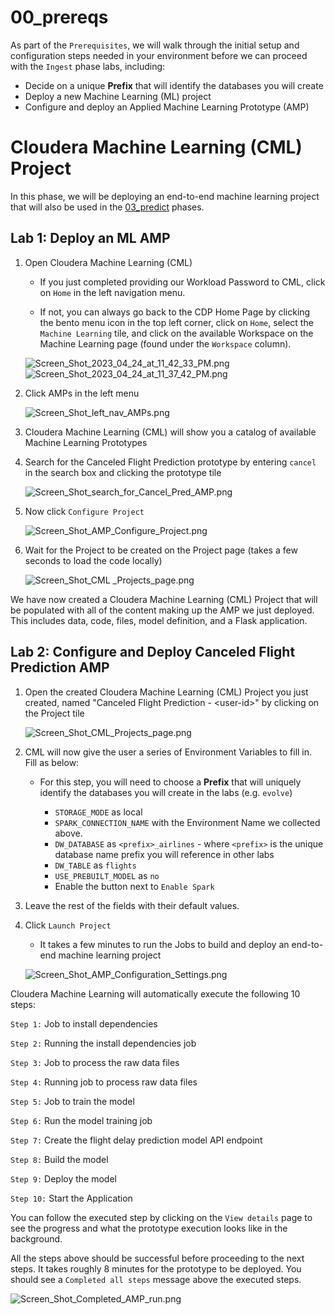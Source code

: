 # 00_prereqs

As part of the `Prerequisites`, we will walk through the initial setup and configuration steps needed in your environment before we can proceed with the `Ingest` phase labs, including:

- Decide on a unique **Prefix** that will identify the databases you will create
- Deploy a new Machine Learning (ML) project
- Configure and deploy an Applied Machine Learning Prototype (AMP)


# Cloudera Machine Learning (CML) Project

In this phase, we will be deploying an end\-to\-end machine learning project that will also be used in the [03_predict](03_predict.md) phases.

## Lab 1: Deploy an ML AMP

1. Open Cloudera Machine Learning (CML)

    - If you just completed providing our Workload Password to CML, click on `Home` in the left navigation menu.

    - If not, you can always go back to the CDP Home Page by clicking the bento menu icon in the top left corner, click on `Home`, select the `Machine Learning` tile, and click on the available Workspace on the Machine Learning page (found under the `Workspace` column).
 
    ![Screen_Shot_2023_04_24_at_11_42_33_PM.png](images/Screen_Shot_2023_04_24_at_11_42_33_PM.png)
    ![Screen_Shot_2023_04_24_at_11_37_42_PM.png](images/Screen_Shot_2023_04_24_at_11_37_42_PM.png)

2. Click AMPs in the left menu

    ![Screen_Shot_left_nav_AMPs.png](images/Screen_Shot_left_nav_AMPs.png)

3. Cloudera Machine Learning (CML) will show you a catalog of available Machine Learning Prototypes

4. Search for the Canceled Flight Prediction prototype by entering `cancel` in the search box and clicking the prototype tile

    ![Screen_Shot_search_for_Cancel_Pred_AMP.png](images/Screen_Shot_search_for_Cancel_Pred_AMP.png)

5. Now click `Configure Project`

    ![Screen_Shot_AMP_Configure_Project.png](images/Screen_Shot_AMP_Configure_Project.png)

6. Wait for the Project to be created on the Project page \(takes a few seconds to load the code locally\)

    ![Screen_Shot_CML _Projects_page.png](images/Screen_Shot_CML_Projects_page.png)

We have now created a Cloudera Machine Learning (CML) Project that will be populated with all of the content making up the AMP we just deployed. This includes data, code, files, model definition, and a Flask application.

## Lab 2: Configure and Deploy Canceled Flight Prediction AMP

1. Open the created Cloudera Machine Learning (CML) Project you just created, named "Canceled Flight Prediction - &lt;user-id>" by clicking on the Project tile

    ![Screen_Shot_CML_Projects_page.png](images/Screen_Shot_CML_Projects_page.png)

2. CML will now give the user a series of Environment Variables to fill in. Fill as below:

    - For this step, you will need to choose a **Prefix** that will uniquely identify the databases you will create in the labs (e.g. `evolve`)

        - `STORAGE_MODE` as local
        - `SPARK_CONNECTION_NAME` with the Environment Name we collected above.
        - `DW_DATABASE` as `<prefix>_airlines` - where `<prefix>` is the unique database name prefix you will reference in other labs
        - `DW_TABLE` as `flights`
        - `USE_PREBUILT_MODEL` as `no`
        - Enable the button next to `Enable Spark`

3. Leave the rest of the fields with their default values.

4. Click `Launch Project`

    - It takes a few minutes to run the Jobs to build and deploy an end\-to\-end machine learning project

    ![Screen_Shot_AMP_Configuration_Settings.png](images/Screen_Shot_AMP_Configuration_Settings.png)

Cloudera Machine Learning will automatically execute the following 10 steps:

`Step 1:` Job to install dependencies

`Step 2:` Running the install dependencies job

`Step 3:` Job to process the raw data files

`Step 4:` Running job to process raw data files

`Step 5:` Job to train the model

`Step 6:` Run the model training job

`Step 7:` Create the flight delay prediction model API endpoint

`Step 8:` Build the model

`Step 9:` Deploy the model

`Step 10:` Start the Application

You can follow the executed step by clicking on the `View details` page to see the progress and what the prototype execution looks like in the background.

All the steps above should be successful before proceeding to the next steps. It takes roughly 8 minutes for the prototype to be deployed. You should see a `Completed all steps` message above the executed steps.

![Screen_Shot_Completed_AMP_run.png](images/Screen_Shot_Completed_AMP_run.png)
